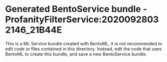 # Generated BentoService bundle - ProfanityFilterService:20200928032146_21B44E

This is a ML Service bundle created with BentoML, it is not recommended to edit
code or files contained in this directory. Instead, edit the code that uses BentoML
to create this bundle, and save a new BentoService bundle.
